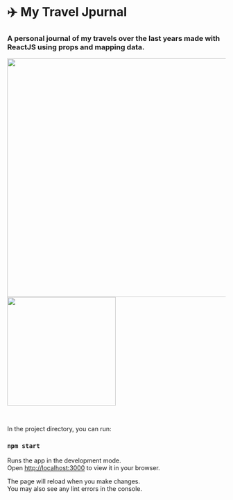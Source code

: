 # ✈️ My Travel Jpurnal
### A personal journal of my travels over the last years made with ReactJS using props and mapping data.

<p float="left">
  <img src="https://user-images.githubusercontent.com/69304255/173847681-c74394e9-229d-4e47-8cc2-4815ca486fa1.png" width="550" />
  <img src="https://user-images.githubusercontent.com/69304255/173847673-a5fb160e-b587-4263-a5f4-74dfe8107c6d.png" width="250" /> 
</p>

<br>

In the project directory, you can run:

### `npm start`

Runs the app in the development mode.\
Open [http://localhost:3000](http://localhost:3000) to view it in your browser.

The page will reload when you make changes.\
You may also see any lint errors in the console.
